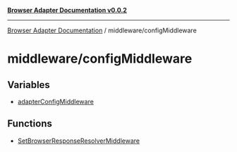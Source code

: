 [**Browser Adapter Documentation v0.0.2**](../../README.md)

***

[Browser Adapter Documentation](../../modules.md) / middleware/configMiddleware

# middleware/configMiddleware

## Variables

- [adapterConfigMiddleware](variables/adapterConfigMiddleware.md)

## Functions

- [SetBrowserResponseResolverMiddleware](functions/SetBrowserResponseResolverMiddleware.md)
